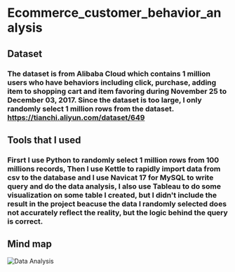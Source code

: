 # Ecommerce_customer_behavior_analysis

## Dataset

### The dataset is from Alibaba Cloud which contains 1 million users who have behaviors including click, purchase, adding item to shopping cart and item favoring during November 25 to December 03, 2017. Since the dataset is too large, I only randomly select 1 million rows from the dataset.     https://tianchi.aliyun.com/dataset/649

## Tools that I used

### Firsrt I use Python to randomly select 1 million rows from 100 millions records, Then I use Kettle to rapidly import data from csv to the database and I use Navicat 17 for MySQL to write query and do the data analysis, I also use Tableau to do some visualization on some table I created, but I didn't include the result in the project beacuse the data I randomly selected does not accurately reflect the reality, but the logic behind the query is correct. 

## Mind map
![Data Analysis](https://github.com/user-attachments/assets/e8b1a4b4-07bf-4bc4-91d7-4469796fcc08)

